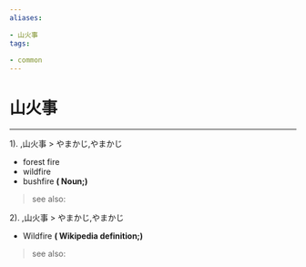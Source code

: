 ```yaml
---
aliases:
    
- 山火事
tags:
    
- common
---
```


# 山火事
---
1).
,山火事 > やまかじ,やまかじ

- forest fire
- wildfire
- bushfire
**( Noun;)**
> see also: 
            
2).
,山火事 > やまかじ,やまかじ

- Wildfire
**( Wikipedia definition;)**
> see also: 
            